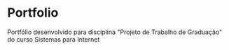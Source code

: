 # Portfolio
 Portfólio desenvolvido para disciplina "Projeto de Trabalho de Graduação" do curso Sistemas para Internet
